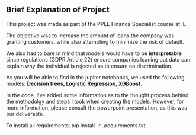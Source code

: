 ## Brief Explanation of Project 

This project was made as part of the PPLE Finance Specialist course at IE.

The objective was to increase the amount of loans the company was granting customers, while also attempting to minimize the risk of default. 

We also had to bare in mind that models would have to be **interpretable** since regulations (GDPR Article 22) ensure companies loaning out data can explain why the individual is rejected as to ensure no discrimination. 

As you will be able to find in the jupiter notebooks, we used the following models: **Decision trees, Logistic Regression, XGBoost**. 

In the code, I've added some information as to the thought process behind the methodolgy and steps I took when creating the models. However, for more information, please consult the powerpoint presentation, as this was our deliverable.  


To install all requirements: pip install -r .\requirements.txt
